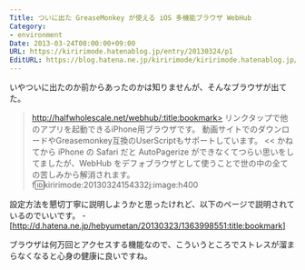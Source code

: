 ```yaml
---
Title: ついに出た GreaseMonkey が使える iOS 多機能ブラウザ WebHub
Category:
- environment
Date: 2013-03-24T00:00:00+09:00
URL: https://kiririmode.hatenablog.jp/entry/20130324/p1
EditURL: https://blog.hatena.ne.jp/kiririmode/kiririmode.hatenablog.jp/atom/entry/8454420450078209851
---
```



いやついに出たのか前からあったのかは知りませんが、そんなブラウザが出てた。
>http://halfwholescale.net/webhub/:title:bookmark>
リンクタップで他のアプリを起動できるiPhone用ブラウザです。
動画サイトでのダウンロードやGreasemonkey互換のUserScriptもサポートしています。
<<
かねてから iPhone の Safari だと AutoPagerize ができなくてつらい思いをしてましたが、WebHub をデフォブラウザとして使うことで世の中の全ての苦しみから解消されます。
f:id:kiririmode:20130324154332j:image:h400



設定方法を懇切丁寧に説明しようかと思ったけれど、以下のページで説明されているのでいいです。
-[http://d.hatena.ne.jp/hebyumetan/20130323/1363998551:title:bookmark]

ブラウザは何万回とアクセスする機能なので、こういうところでストレスが溜まらなくなると心身の健康に良いですね。
